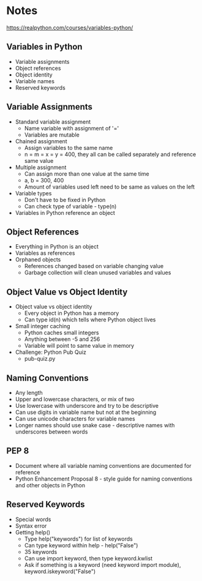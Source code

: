 # Notes

https://realpython.com/courses/variables-python/

## Variables in Python

- Variable assignments
- Object references
- Object identity
- Variable names
- Reserved keywords

## Variable Assignments

- Standard variable assignment
    - Name variable with assignment of '='
    - Variables are mutable
- Chained assignment
    - Assign variables to the same name
    - n = m = x = y = 400, they all can be called separately and reference same value
- Multiple assignment
    - Can assign more than one value at the same time
    - a, b = 300, 400
    - Amount of variables used left need to be same as values on the left
- Variable types
    - Don't have to be fixed in Python
    - Can check type of variable - type(n)
- Variables in Python reference an object

## Object References

- Everything in Python is an object
- Variables as references
- Orphaned objects
    - References changed based on variable changing value
    - Garbage collection will clean unused variables and values

## Object Value vs Object Identity

- Object value vs object identity
    - Every object in Python has a memory
    - Can type id(n) which tells where Python object lives
- Small integer caching
    - Python caches small integers
    - Anything between -5 and 256
    - Variable will point to same value in memory
- Challenge: Python Pub Quiz
    - pub-quiz.py

## Naming Conventions

- Any length
- Upper and lowercase characters, or mix of two
- Use lowercase with underscore and try to be descriptive
- Can use digits in variable name but not at the beginning
- Can use unicode characters for variable names
- Longer names should use snake case - descriptive names with underscores between words

## PEP 8

- Document where all variable naming conventions are documented for reference
- Python Enhancement Proposal 8 - style guide for naming conventions and other objects in Python

## Reserved Keywords

- Special words
- Syntax error
- Getting help()
    - Type help("keywords") for list of keywords
    - Can type keyword within help - help("False")
    - 35 keywords
    - Can use import keyword, then type keyword.kwlist
    - Ask if something is a keyword (need keyword import module), keyword.iskeyword("False")